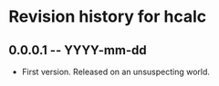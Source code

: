 # Revision history for hcalc

## 0.0.0.1 -- YYYY-mm-dd

* First version. Released on an unsuspecting world.
